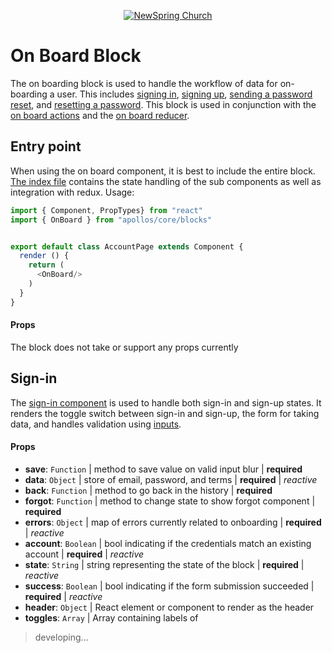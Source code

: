 <p align="center" >
  <a href="http://newspring.cc">
    <img src="https://s3.amazonaws.com/ns.images/newspring/icons/newspring-church-logo-black.png" alt="NewSpring Church" title="NewSpring Church" />
  </a>
</p>

On Board Block
=======================

The on boarding block is used to handle the workflow of data for on-boarding a user. This includes [signing in]("#sign-in"), [signing up]("#sign-up"), [sending a password reset]("#forgot-password"), and [resetting a password]("#reset-password"). This block is used in conjunction with the [on board actions]("../../actions/on-board/README.md") and the [on board reducer]("../../reducers/on-board/README.md").

## Entry point

When using the on board component, it is best to include the entire block. [The index file]("./index.jsx") contains the state handling of the sub components as well as integration with redux. Usage:

```javascript
import { Component, PropTypes} from "react"
import { OnBoard } from "apollos/core/blocks"


export default class AccountPage extends Component {
  render () {
    return (
      <OnBoard/>
    )
  }
}

```

#### Props

The block does not take or support any props currently

## Sign-in

The [sign-in component]("./on-board.Signin.jsx") is used to handle both sign-in and sign-up states. It renders the toggle switch between sign-in and sign-up, the form for taking data, and handles validation using [inputs]("../../components/forms/README.md#inputs").

#### Props
* **save**: `Function` | method to save value on valid input blur | **required**
* **data**: `Object` | store of email, password, and terms | **required** | *reactive*
* **back**: `Function` | method to go back in the history | **required**
* **forgot**: `Function` | method to change state to show forgot component | **required**
* **errors**: `Object` | map of errors currently related to onboarding | **required** | *reactive*
* **account**: `Boolean` | bool indicating if the credentials match an existing account | **required** | *reactive*
* **state**: `String` | string representing the state of the block | **required** | *reactive*
* **success**: `Boolean` | bool indicating if the form submission succeeded | **required** | *reactive*
* **header**: `Object` | React element or component to render as the header
* **toggles**: `Array` | Array containing labels of

> developing...
